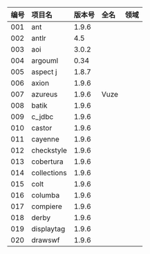 | 编号 | 项目名                | 版本号     |   全名   |   领域   |
|:-----|:----------------------|:-----------|:---------|:---------|
| 001  | ant                   | 1.9.6      |          |          |
| 002  | antlr                 | 4.5        |          |          |
| 003  | aoi                   | 3.0.2      |          |          |
| 004  | argouml               | 0.34       |          |          |
| 005  | aspect j              | 1.8.7      |          |          |
| 006  | axion                 | 1.9.6      |          |          |
| 007  | azureus               | 1.9.6      | Vuze     |          |
| 008  | batik                 | 1.9.6      |          |          |
| 009  | c_jdbc                | 1.9.6      |          |          |
| 010  | castor                | 1.9.6      |          |          |
| 011  | cayenne               | 1.9.6      |          |          |
| 012  | checkstyle            | 1.9.6      |          |          |
| 013  | cobertura             | 1.9.6      |          |          |
| 014  | collections           | 1.9.6      |          |          |
| 015  | colt                  | 1.9.6      |          |          |
| 016  | columba               | 1.9.6      |          |          |
| 017  | compiere              | 1.9.6      |          |          |
| 018  | derby                 | 1.9.6      |          |          |
| 019  | displaytag            | 1.9.6      |          |          |
| 020  | drawswf               | 1.9.6      |          |          |